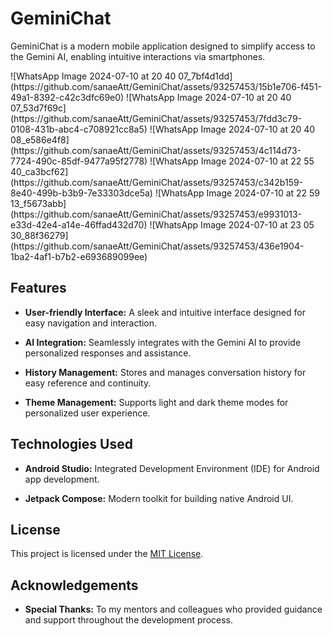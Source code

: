 # GeminiChat

GeminiChat is a modern mobile application designed to simplify access to the Gemini AI, enabling intuitive interactions via smartphones.

<div style="display: flex; justify-content: center;">
![WhatsApp Image 2024-07-10 at 20 40 07_7bf4d1dd](https://github.com/sanaeAtt/GeminiChat/assets/93257453/15b1e706-f451-49a1-8392-c42c3dfc69e0)
![WhatsApp Image 2024-07-10 at 20 40 07_53d7f69c](https://github.com/sanaeAtt/GeminiChat/assets/93257453/7fdd3c79-0108-431b-abc4-c708921cc8a5)
![WhatsApp Image 2024-07-10 at 20 40 08_e586e4f8](https://github.com/sanaeAtt/GeminiChat/assets/93257453/4c114d73-7724-490c-85df-9477a95f2778)
![WhatsApp Image 2024-07-10 at 22 55 40_ca3bcf62](https://github.com/sanaeAtt/GeminiChat/assets/93257453/c342b159-8e40-499b-b3b9-7e33303dce5a)
![WhatsApp Image 2024-07-10 at 22 59 13_f5673abb](https://github.com/sanaeAtt/GeminiChat/assets/93257453/e9931013-e33d-42e4-a14e-46ffad432d70)
![WhatsApp Image 2024-07-10 at 23 05 30_88f36279](https://github.com/sanaeAtt/GeminiChat/assets/93257453/436e1904-1ba2-4af1-b7b2-e693689099ee)
</div>




## Features

- **User-friendly Interface:** A sleek and intuitive interface designed for easy navigation and interaction.
  
- **AI Integration:** Seamlessly integrates with the Gemini AI to provide personalized responses and assistance.
  
- **History Management:** Stores and manages conversation history for easy reference and continuity.
  
- **Theme Management:** Supports light and dark theme modes for personalized user experience.
  
## Technologies Used

- **Android Studio:** Integrated Development Environment (IDE) for Android app development.
  
- **Jetpack Compose:** Modern toolkit for building native Android UI.

## License

This project is licensed under the [MIT License](LICENSE).

## Acknowledgements

- **Special Thanks:** To my mentors and colleagues who provided guidance and support throughout the development process.

  
